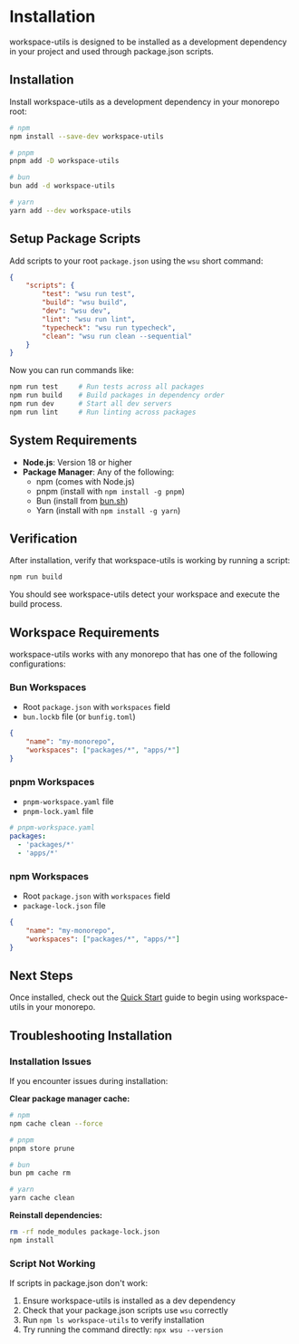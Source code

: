 # Installation

workspace-utils is designed to be installed as a development dependency in your project and used through package.json scripts.

## Installation

Install workspace-utils as a development dependency in your monorepo root:

```bash
# npm
npm install --save-dev workspace-utils

# pnpm
pnpm add -D workspace-utils

# bun
bun add -d workspace-utils

# yarn
yarn add --dev workspace-utils
```

## Setup Package Scripts

Add scripts to your root `package.json` using the `wsu` short command:

```json
{
	"scripts": {
		"test": "wsu run test",
		"build": "wsu build",
		"dev": "wsu dev",
		"lint": "wsu run lint",
		"typecheck": "wsu run typecheck",
		"clean": "wsu run clean --sequential"
	}
}
```

Now you can run commands like:

```bash
npm run test     # Run tests across all packages
npm run build    # Build packages in dependency order
npm run dev      # Start all dev servers
npm run lint     # Run linting across packages
```

## System Requirements

- **Node.js**: Version 18 or higher
- **Package Manager**: Any of the following:
  - npm (comes with Node.js)
  - pnpm (install with `npm install -g pnpm`)
  - Bun (install from [bun.sh](https://bun.sh))
  - Yarn (install with `npm install -g yarn`)

## Verification

After installation, verify that workspace-utils is working by running a script:

```bash
npm run build
```

You should see workspace-utils detect your workspace and execute the build process.

## Workspace Requirements

workspace-utils works with any monorepo that has one of the following configurations:

### Bun Workspaces

- Root `package.json` with `workspaces` field
- `bun.lockb` file (or `bunfig.toml`)

```json
{
	"name": "my-monorepo",
	"workspaces": ["packages/*", "apps/*"]
}
```

### pnpm Workspaces

- `pnpm-workspace.yaml` file
- `pnpm-lock.yaml` file

```yaml
# pnpm-workspace.yaml
packages:
  - 'packages/*'
  - 'apps/*'
```

### npm Workspaces

- Root `package.json` with `workspaces` field
- `package-lock.json` file

```json
{
	"name": "my-monorepo",
	"workspaces": ["packages/*", "apps/*"]
}
```

## Next Steps

Once installed, check out the [Quick Start](./quick-start.md) guide to begin using workspace-utils in your monorepo.

## Troubleshooting Installation

### Installation Issues

If you encounter issues during installation:

**Clear package manager cache:**

```bash
# npm
npm cache clean --force

# pnpm
pnpm store prune

# bun
bun pm cache rm

# yarn
yarn cache clean
```

**Reinstall dependencies:**

```bash
rm -rf node_modules package-lock.json
npm install
```

### Script Not Working

If scripts in package.json don't work:

1. Ensure workspace-utils is installed as a dev dependency
2. Check that your package.json scripts use `wsu` correctly
3. Run `npm ls workspace-utils` to verify installation
4. Try running the command directly: `npx wsu --version`
